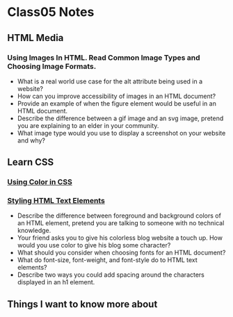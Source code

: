 # Class05 Notes

## HTML Media
### Using Images In HTML. Read Common Image Types and Choosing Image Formats.

* What is a real world use case for the alt attribute being used in a website?
* How can you improve accessibility of images in an HTML document?
* Provide an example of when the figure element would be useful in an HTML document.
* Describe the difference between a gif image and an svg image, pretend you are explaining to an elder in your community.
* What image type would you use to display a screenshot on your website and why?

## Learn CSS
### [Using Color in CSS](https://developer.mozilla.org/en-US/docs/Web/CSS/CSS_Colors/Applying_color)
### [Styling HTML Text Elements](https://developer.mozilla.org/en-US/docs/Learn/CSS/Styling_text/Fundamentals)

* Describe the difference between foreground and background colors of an HTML element, pretend you are talking to someone with no technical knowledge.
* Your friend asks you to give his colorless blog website a touch up. How would you use color to give his blog some character?
* What should you consider when choosing fonts for an HTML document?
* What do font-size, font-weight, and font-style do to HTML text elements?
* Describe two ways you could add spacing around the characters displayed in an h1 element.

## Things I want to know more about